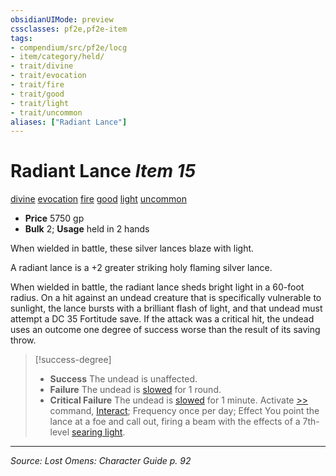 ```yaml
---
obsidianUIMode: preview
cssclasses: pf2e,pf2e-item
tags:
- compendium/src/pf2e/locg
- item/category/held/
- trait/divine
- trait/evocation
- trait/fire
- trait/good
- trait/light
- trait/uncommon
aliases: ["Radiant Lance"]
---
```

# Radiant Lance *Item 15*  
[divine](rules/traits/divine.md "Divine Tradition Trait")  [evocation](rules/traits/evocation.md "Evocation School Trait")  [fire](rules/traits/fire.md "Fire Energy & Element Trait")  [good](rules/traits/good.md "Good Alignment Trait")  [light](rules/traits/light.md "Light Effect Trait")  [uncommon](rules/traits/uncommon.md "Uncommon Rarity Trait")  

- **Price** 5750 gp
- **Bulk** 2; **Usage** held in 2 hands

When wielded in battle, these silver lances blaze with light.

A radiant lance is a +2 greater striking holy flaming silver lance.

When wielded in battle, the radiant lance sheds bright light in a 60-foot radius. On a hit against an undead creature that is specifically vulnerable to sunlight, the lance bursts with a brilliant flash of light, and that undead must attempt a DC 35 Fortitude save. If the attack was a critical hit, the undead uses an outcome one degree of success worse than the result of its saving throw.

> [!success-degree] 
> - **Success** The undead is unaffected.
> - **Failure** The undead is [slowed](rules/conditions.md#Slowed) for 1 round.
> - **Critical Failure** The undead is [slowed](rules/conditions.md#Slowed) for 1 minute. Activate [>>](rules/core-rulebook/chapter-9-playing-the-game.md#Actions "Two-Action") command, [Interact](rules/actions/interact.md); Frequency once per day; Effect You point the lance at a foe and call out, firing a beam with the effects of a 7th-level [searing light](compendium/spells/searing-light.md).


---
*Source: Lost Omens: Character Guide p. 92*
